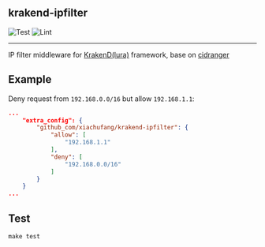 ## krakend-ipfilter

![Test](https://github.com/xiachufang/krakend-ipfilter/workflows/Test/badge.svg) ![Lint](https://github.com/xiachufang/krakend-ipfilter/workflows/Lint/badge.svg)

---

IP filter middleware for [KrakenD(lura)](github.com/luraproject/lura) framework, base on [cidranger](https://github.com/yl2chen/cidranger)


## Example

Deny request from `192.168.0.0/16` but allow `192.168.1.1`:

```json
...
    "extra_config": {
        "github_com/xiachufang/krakend-ipfilter": {
            "allow": [
                "192.168.1.1"
            ],
            "deny": [
                "192.168.0.0/16"
            ]
        }
    }
...
```

## Test

```
make test
```

